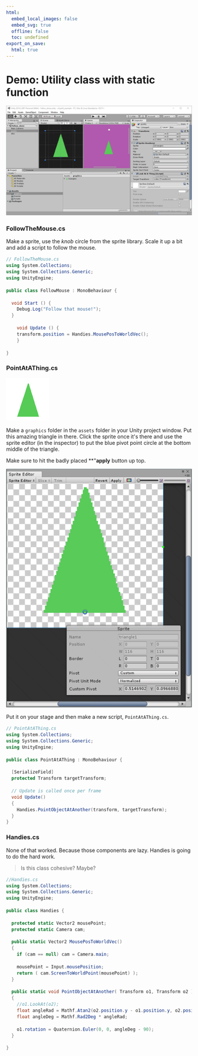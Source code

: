 ```yaml
---
html:
  embed_local_images: false
  embed_svg: true
  offline: false
  toc: undefined
export_on_save:
  html: true
---
```

# Demo: Utility class with static function

![Pointy demo in Unity](assets/week4/utility_pointy_unity.png)

### FollowTheMouse.cs

Make a sprite, use the _knob_ circle from the sprite library. Scale it up a bit and add a script to follow the mouse.

```cs
// FollowTheMouse.cs
using System.Collections;
using System.Collections.Generic;
using UnityEngine;

public class FollowMouse : MonoBehaviour {

  void Start () {
    Debug.Log("Follow that mouse!");
  }
	
	void Update () {
    transform.position = Handies.MousePosToWorldVec();
	}

}
```
### PointAtAThing.cs

![triangle1](assets/week4/triangle1.png)

Make a `graphics` folder in the `assets` folder in your Unity project window. Put this amazing triangle in there. Click the sprite once it's there and use the sprite editor (in the inspector) to put the blue pivot point circle at the bottom middle of the triangle. 

Make sure to hit the badly placed **"**apply** button up top.

![Sprite editor](assets/week4/triangle_edit.png)

Put it on your stage and then make  a new script, `PointAtAThing.cs`.

```cs
// PointAtAThing.cs
using System.Collections;
using System.Collections.Generic;
using UnityEngine;

public class PointAtAThing : MonoBehaviour {

  [SerializeField]
  protected Transform targetTransform;

  // Update is called once per frame
  void Update()
  {
    Handies.PointObjectAtAnother(transform, targetTransform);
  }
}
```

### Handies.cs

None of that worked. Because those components are lazy. Handies is going to do the hard work. 
>Is this class cohesive? Maybe?

```cs
//Handies.cs
using System.Collections;
using System.Collections.Generic;
using UnityEngine;

public class Handies {

  protected static Vector2 mousePoint;
  protected static Camera cam;

  public static Vector2 MousePosToWorldVec()
  {
    if (cam == null) cam = Camera.main;

    mousePoint = Input.mousePosition;
    return ( cam.ScreenToWorldPoint(mousePoint) );
  }

  public static void PointObjectAtAnother( Transform o1, Transform o2 )
  {
    //o1.LookAt(o2);
    float angleRad = Mathf.Atan2(o2.position.y - o1.position.y, o2.position.x - o1.position.x);
    float angleDeg = Mathf.Rad2Deg * angleRad;

    o1.rotation = Quaternion.Euler(0, 0, angleDeg - 90);
  }

}
```
